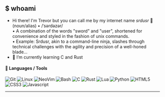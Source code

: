 ## $ whoami

- Hi there! I'm Trevor but you can call me by my internet name _srdusr_ 👋  
  (noun/alias) • /ˈsərdəzər/ <br />
  • A combination of the words "sword" and "user", shortened for
  convenience and styled in the fashion of unix commands. <br />
  • Example: Srdusr, akin to a command-line ninja, slashes through
  technical challenges with the agility and precision of a well-honed
  blade...
- 🌱 I’m currently learning C and Rust

#### 🔧 Languages / Tools

![Git](https://img.shields.io/badge/-Git-05122A?style=flat&logo=git)
![Linux](https://img.shields.io/badge/-Linux-05122A?style=flat&logo=linux)
![NeoVim](https://img.shields.io/badge/-NeoVim-05122A?style=flat&logo=neovim&logoColor=4B9E4B)
![Bash](https://img.shields.io/badge/-Bash-05122A?style=flat&logo=gnu-bash&logoColor=4EAA25)
![C](https://img.shields.io/badge/-C-05122A?style=flat&logo=c&logoColor=00589D)
![Rust](https://img.shields.io/badge/-Rust-05122A?style=flat&logo=rust&logoColor=F74B00)
![Lua](https://img.shields.io/badge/-Lua-05122A?style=flat&logo=lua&logoColor=0062CC)
![Python](https://img.shields.io/badge/-Python-05122A?style=flat&logo=python)
![HTML5](https://img.shields.io/badge/-HTML5-05122A?style=flat&logo=html5&logoColor=F48218)
![CSS3](https://img.shields.io/badge/-CSS3-05122A?style=flat&logo=css3&logoColor=3C9CD7)
![Javascript](https://img.shields.io/badge/-JavaScipt-05122A?style=flat&logo=javascript)

---
